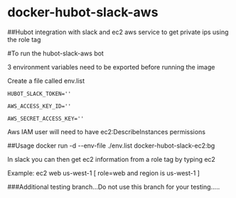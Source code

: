 # docker-hubot-slack-aws

##Hubot integration with slack and ec2 aws service to get private ips using the role tag

#To run the hubot-slack-aws bot

3 environment variables need to be exported before running the image

Create a file called env.list

`HUBOT_SLACK_TOKEN=''`

`AWS_ACCESS_KEY_ID=''`

`AWS_SECRET_ACCESS_KEY=''`

Aws IAM user will need to have ec2:DescribeInstances permissions

##Usage
docker run -d --env-file ./env.list docker-hubot-slack-ec2:bg

In slack you can then get ec2 information from a role tag by typing ec2 <tagvalue> <region>

Example: ec2 web us-west-1 [ role=web and region is us-west-1 ]

###Additional testing branch...Do not use this branch for your testing.....
